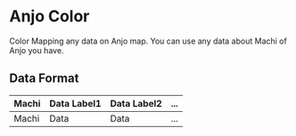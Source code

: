 Anjo Color====Color Mapping any data on Anjo map. You can use any data about Machi of Anjo you have.## Data Format| Machi  | Data Label1 | Data Label2 | ... ||--------|-------------|-------------|-----|| Machi  | Data        | Data        | ... |